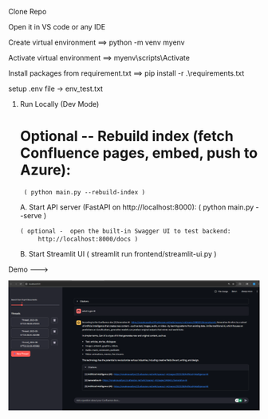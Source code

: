 Clone Repo

Open it in VS code or any IDE

Create virtual environment ==> python -m venv myenv

Activate virtual environment ==> myenv\scripts\Activate

Install packages from requirement.txt ==>  pip install -r .\requirements.txt

setup .env file -> env_test.txt


1. Run Locally (Dev Mode)

   # Optional -- Rebuild index (fetch Confluence pages, embed, push to Azure):
        ( python main.py --rebuild-index )

    A. Start API server (FastAPI on http://localhost:8000):
        ( python main.py --serve )

       ( optional -  open the built-in Swagger UI to test backend:
            http://localhost:8000/docs )

    B. Start Streamlit UI
        ( streamlit run frontend/streamlit-ui.py )


Demo ---> 


![Streamlit chatbot Demo](Demo/latest.png)